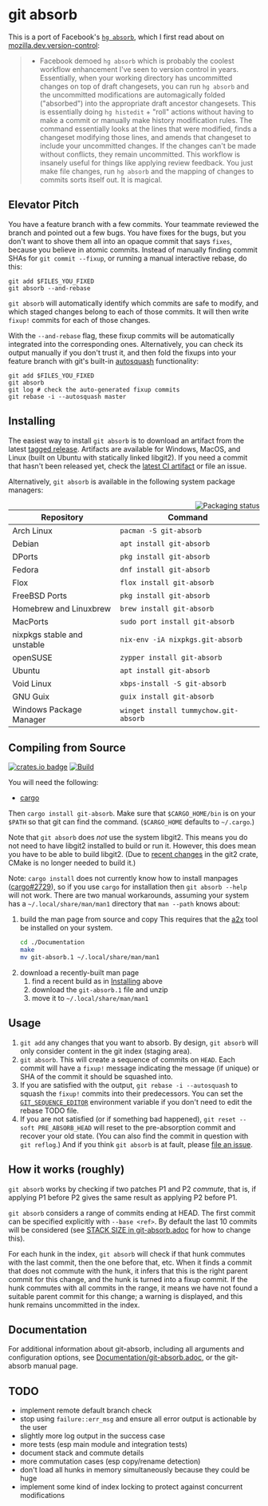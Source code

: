 # git absorb

This is a port of Facebook's [`hg absorb`](https://www.mercurial-scm.org/repo/hg/rev/5111d11b8719), which I first read about on [mozilla.dev.version-control](https://groups.google.com/forum/#!msg/mozilla.dev.version-control/nh4fITFlEMk/ZNXgnAzxAQAJ):

> * Facebook demoed `hg absorb` which is probably the coolest workflow enhancement I've seen to version control in years. Essentially, when your working directory has uncommitted changes on top of draft changesets, you can run `hg absorb` and the uncommitted modifications are automagically folded ("absorbed") into the appropriate draft ancestor changesets. This is essentially doing `hg histedit` + "roll" actions without having to make a commit or manually make history modification rules. The command essentially looks at the lines that were modified, finds a changeset modifying those lines, and amends that changeset to include your uncommitted changes. If the changes can't be made without conflicts, they remain uncommitted. This workflow is insanely useful for things like applying review feedback. You just make file changes, run `hg absorb` and the mapping of changes to commits sorts itself out. It is magical. 

## Elevator Pitch

You have a feature branch with a few commits. Your teammate reviewed the branch and pointed out a few bugs. You have fixes for the bugs, but you don't want to shove them all into an opaque commit that says `fixes`, because you believe in atomic commits. Instead of manually finding commit SHAs for `git commit --fixup`, or running a manual interactive rebase, do this:

```
git add $FILES_YOU_FIXED
git absorb --and-rebase
```

`git absorb` will automatically identify which commits are safe to modify, and which staged changes belong to each of those commits. It will then write `fixup!` commits for each of those changes.

With the `--and-rebase` flag, these fixup commits will be automatically integrated into the corresponding ones. Alternatively, you can check its output manually if you don't trust it, and then fold the fixups into your feature branch with git's built-in [autosquash](https://git-scm.com/docs/git-rebase#Documentation/git-rebase.txt---autosquash) functionality:

```
git add $FILES_YOU_FIXED
git absorb
git log # check the auto-generated fixup commits
git rebase -i --autosquash master
```

## Installing

The easiest way to install `git absorb` is to download an artifact from the latest [tagged release](https://github.com/tummychow/git-absorb/releases). Artifacts are available for Windows, MacOS, and Linux (built on Ubuntu with statically linked libgit2). If you need a commit that hasn't been released yet, check the [latest CI artifact](https://github.com/tummychow/git-absorb/actions/workflows/build.yml?query=event%3Apush+branch%3Amaster) or file an issue.

Alternatively, `git absorb` is available in the following system package managers:

<a href="https://repology.org/project/git-absorb/versions">
    <img src="https://repology.org/badge/vertical-allrepos/git-absorb.svg" alt="Packaging status" align="right">
</a>

| Repository                  | Command                                      |
| --------------------------- | -------------------------------------------- |
| Arch Linux                  | `pacman -S git-absorb`                       |
| Debian                      | `apt install git-absorb`                     |
| DPorts                      | `pkg install git-absorb`                     |
| Fedora                      | `dnf install git-absorb`                     |
| Flox                        | `flox install git-absorb`                    |
| FreeBSD Ports               | `pkg install git-absorb`                     |
| Homebrew and Linuxbrew      | `brew install git-absorb`                    |
| MacPorts                    | `sudo port install git-absorb`               |
| nixpkgs stable and unstable | `nix-env -iA nixpkgs.git-absorb`             |
| openSUSE                    | `zypper install git-absorb`                  |
| Ubuntu                      | `apt install git-absorb`                     |
| Void Linux                  | `xbps-install -S git-absorb`                 |
| GNU Guix                    | `guix install git-absorb`                    |
| Windows Package Manager     | `winget install tummychow.git-absorb`        |

## Compiling from Source

[![crates.io badge](https://img.shields.io/crates/v/git-absorb.svg)](https://crates.io/crates/git-absorb) [![Build](https://github.com/tummychow/git-absorb/actions/workflows/build.yml/badge.svg?branch=master&event=push)](https://github.com/tummychow/git-absorb/actions/workflows/build.yml)

You will need the following:

- [cargo](https://github.com/rust-lang/cargo)

Then `cargo install git-absorb`. Make sure that `$CARGO_HOME/bin` is on your `$PATH` so that git can find the command. (`$CARGO_HOME` defaults to `~/.cargo`.)

Note that `git absorb` does _not_ use the system libgit2. This means you do not need to have libgit2 installed to build or run it. However, this does mean you have to be able to build libgit2. (Due to [recent changes](https://github.com/alexcrichton/git2-rs/commit/76f4b74aef2bc2a54906ddcbf7fbe0018936a69d) in the git2 crate, CMake is no longer needed to build it.)

Note: `cargo install` does not currently know how to install manpages ([cargo#2729](https://github.com/rust-lang/cargo/issues/2729)), so if you use `cargo` for installation then `git absorb --help` will not work. There are two manual workarounds, assuming your system has a `~/.local/share/man/man1` directory that `man --path` knows about:

1. build the man page from source and copy
   This requires that the [a2x](https://asciidoc-py.github.io/a2x.1.html) tool be installed on your system.
   ```bash
   cd ./Documentation
   make
   mv git-absorb.1 ~/.local/share/man/man1
   ```
2. download a recently-built man page
   1. find a recent build as in [Installing](#installing) above
   2. download the `git-absorb.1` file and unzip
   3. move it to `~/.local/share/man/man1`


## Usage

1. `git add` any changes that you want to absorb. By design, `git absorb` will only consider content in the git index (staging area).
2. `git absorb`. This will create a sequence of commits on `HEAD`. Each commit will have a `fixup!` message indicating the message (if unique) or SHA of the commit it should be squashed into.
3. If you are satisfied with the output, `git rebase -i --autosquash` to squash the `fixup!` commits into their predecessors. You can set the [`GIT_SEQUENCE_EDITOR`](https://stackoverflow.com/a/29094904) environment variable if you don't need to edit the rebase TODO file.
4. If you are not satisfied (or if something bad happened), `git reset --soft PRE_ABSORB_HEAD` will reset to the pre-absorption commit and recover your old state. (You can also find the commit in question with `git reflog`.) And if you think `git absorb` is at fault, please [file an issue](https://github.com/tummychow/git-absorb/issues/new).

## How it works (roughly)

`git absorb` works by checking if two patches P1 and P2 *commute*, that is, if applying P1 before P2 gives the same result as applying P2 before P1.

`git absorb` considers a range of commits ending at HEAD. The first commit can be specified explicitly with `--base <ref>`. By default the last 10 commits will be considered (see [STACK SIZE in git-absorb.adoc](Documentation/git-absorb.adoc#stack-size) for how to change this).

For each hunk in the index, `git absorb` will check if that hunk commutes with the last commit, then the one before that, etc. When it finds a commit that does not commute with the hunk, it infers that this is the right parent commit for this change, and the hunk is turned into a fixup commit. If the hunk commutes with all commits in the range, it means we have not found a suitable parent commit for this change; a warning is displayed, and this hunk remains uncommitted in the index. 

## Documentation

For additional information about git-absorb, including all arguments and configuration options, see [Documentation/git-absorb.adoc](Documentation/git-absorb.adoc),
or the git-absorb manual page.


## TODO

- implement remote default branch check
- stop using `failure::err_msg` and ensure all error output is actionable by the user
- slightly more log output in the success case
- more tests (esp main module and integration tests)
- document stack and commute details
- more commutation cases (esp copy/rename detection)
- don't load all hunks in memory simultaneously because they could be huge
- implement some kind of index locking to protect against concurrent modifications
